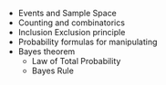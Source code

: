 - Events and Sample Space
- Counting and combinatorics
- Inclusion Exclusion principle
- Probability formulas for manipulating 
- Bayes theorem
	- Law of Total Probability
	- Bayes Rule

